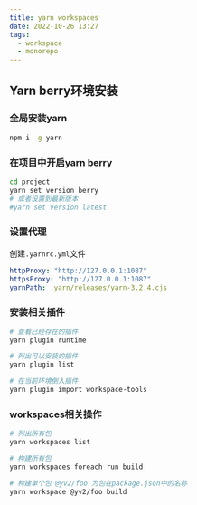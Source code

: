 ```yaml
---
title: yarn workspaces
date: 2022-10-26 13:27
tags:
  - workspace
  - monorepo
---
```


## Yarn berry环境安装

### 全局安装yarn

```bash
npm i -g yarn
```

### 在项目中开启yarn berry

``` bash
cd project
yarn set version berry
# 或者设置到最新版本
#yarn set version latest
```

### 设置代理

创建`.yarnrc.yml`文件

```yml
httpProxy: "http://127.0.0.1:1087"
httpsProxy: "http://127.0.0.1:1087"
yarnPath: .yarn/releases/yarn-3.2.4.cjs
```

### 安装相关插件

```bash
# 查看已经存在的插件
yarn plugin runtime

# 列出可以安装的插件
yarn plugin list

# 在当前环境倒入插件
yarn plugin import workspace-tools

```

### workspaces相关操作

```bash
# 列出所有包
yarn workspaces list

# 构建所有包
yarn workspaces foreach run build

# 构建单个包 @yv2/foo 为包在package.json中的名称
yarn workspace @yv2/foo build

```








